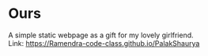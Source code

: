 # Ours
A simple static webpage as a gift for my lovely girlfriend.
<br>
Link: https://Ramendra-code-class.github.io/PalakShaurya
